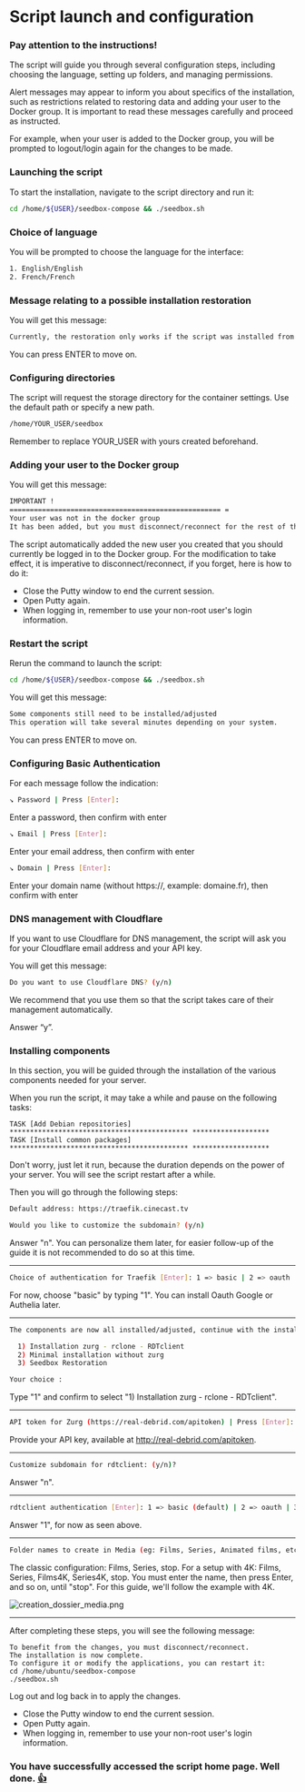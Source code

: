 # Script launch and configuration

### Pay attention to the instructions!

The script will guide you through several configuration steps, including choosing the language, setting up folders, and managing permissions.

Alert messages may appear to inform you about specifics of the installation, such as restrictions related to restoring data and adding your user to the Docker group. It is important to read these messages carefully and proceed as instructed.

For example, when your user is added to the Docker group, you will be prompted to logout/login again for the changes to be made.

### Launching the script

To start the installation, navigate to the script directory and run it:

```bash
cd /home/${USER}/seedbox-compose && ./seedbox.sh
```

### Choice of language

You will be prompted to choose the language for the interface:

```bash
1. English/English
2. French/French
```

### Message relating to a possible installation restoration

You will get this message:

```bash
Currently, the restoration only works if the script was installed from the same directory as the one used to make the backup, and was installed on the same destination.
```

You can press ENTER to move on.

### Configuring directories

The script will request the storage directory for the container settings. Use the default path or specify a new path.

```bash
/home/YOUR_USER/seedbox
```

Remember to replace YOUR_USER with yours created beforehand.

### Adding your user to the Docker group

You will get this message:

```bash
IMPORTANT !
==================================================== =
Your user was not in the docker group
It has been added, but you must disconnect/reconnect for the rest of the process to work
```

The script automatically added the new user you created that you should currently be logged in to the Docker group.
For the modification to take effect, it is imperative to disconnect/reconnect, if you forget, here is how to do it:

- Close the Putty window to end the current session.
- Open Putty again.
- When logging in, remember to use your non-root user's login information.

### Restart the script

Rerun the command to launch the script:

```bash
cd /home/${USER}/seedbox-compose && ./seedbox.sh
```

You will get this message:

```bash
Some components still need to be installed/adjusted
This operation will take several minutes depending on your system.
```

You can press ENTER to move on.

### Configuring Basic Authentication

For each message follow the indication:

```bash
↘️ Password | Press [Enter]:
```

Enter a password, then confirm with enter

```bash
↘️ Email | Press [Enter]:
```

Enter your email address, then confirm with enter

```bash
↘️ Domain | Press [Enter]:
```

Enter your domain name (without https://, example: domaine.fr), then confirm with enter

### DNS management with Cloudflare

If you want to use Cloudflare for DNS management, the script will ask you for your Cloudflare email address and your API key.

You will get this message:

```bash
Do you want to use Cloudflare DNS? (y/n)
```

We recommend that you use them so that the script takes care of their management automatically.

Answer “y”.

### Installing components

In this section, you will be guided through the installation of the various components needed for your server.

When you run the script, it may take a while and pause on the following tasks:

```
TASK [Add Debian repositories] ******************************************** *******************
TASK [Install common packages] ******************************************** *******************
```

Don't worry, just let it run, because the duration depends on the power of your server. You will see the script restart after a while.

Then you will go through the following steps:

```bash
Default address: https://traefik.cinecast.tv

Would you like to customize the subdomain? (y/n)
```

Answer "n". You can personalize them later, for easier follow-up of the guide it is not recommended to do so at this time.

---

```bash
Choice of authentication for Traefik [Enter]: 1 => basic | 2 => oauth | 3 => authelia
```

For now, choose "basic" by typing "1". You can install Oauth Google or Authelia later.

---

```bash
The components are now all installed/adjusted, continue with the installation

  1) Installation zurg - rclone - RDTclient
  2) Minimal installation without zurg
  3) Seedbox Restoration

Your choice :
```

Type "1" and confirm to select "1) Installation zurg - rclone - RDTclient".

---

```bash
API token for Zurg (https://real-debrid.com/apitoken) | Press [Enter]:
```

Provide your API key, available at http://real-debrid.com/apitoken.

---

```bash
Customize subdomain for rdtclient: (y/n)?
```

Answer "n".

---

```bash
rdtclient authentication [Enter]: 1 => basic (default) | 2 => oauth | 3 => authelia | 4 => none
```

Answer "1", for now as seen above.

---

```bash
Folder names to create in Media (eg: Films, Series, Animated films, etc.) | Press [Enter] | Type “stop” when finished.
```

The classic configuration: Films, Series, stop.
For a setup with 4K: Films, Series, Films4K, Series4K, stop.
You must enter the name, then press Enter, and so on, until "stop". For this guide, we'll follow the example with 4K.

![creation_dossier_media.png](https://i.imgur.com/CNsarEa.png)

---

After completing these steps, you will see the following message:

```
To benefit from the changes, you must disconnect/reconnect.
The installation is now complete.
To configure it or modify the applications, you can restart it:
cd /home/ubuntu/seedbox-compose
./seedbox.sh
```

Log out and log back in to apply the changes.

- Close the Putty window to end the current session.
- Open Putty again.
- When logging in, remember to use your non-root user's login information.

### You have successfully accessed the script home page. Well done. **[👍](https://emojipedia.org/thumbs-up)**